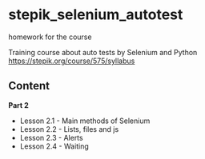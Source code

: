 # stepik_selenium_autotest
homework for the course

Training course about auto tests by Selenium and Python
https://stepik.org/course/575/syllabus

## Content
**Part 2**
- Lesson 2.1 - Main methods of Selenium
- Lesson 2.2 - Lists, files and js
- Lesson 2.3 - Alerts
- Lesson 2.4 - Waiting
